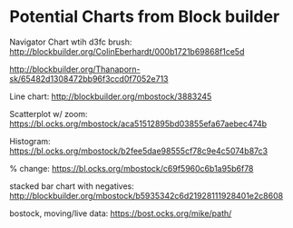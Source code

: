 # Potential Charts from Block builder

Navigator Chart wtih d3fc brush: http://blockbuilder.org/ColinEberhardt/000b1721b69868f1ce5d

http://blockbuilder.org/Thanaporn-sk/65482d1308472bb96f3ccd0f7052e713

Line chart: http://blockbuilder.org/mbostock/3883245

Scatterplot w/ zoom: https://bl.ocks.org/mbostock/aca51512895bd03855efa67aebec474b

Histogram: https://bl.ocks.org/mbostock/b2fee5dae98555cf78c9e4c5074b87c3

% change: https://bl.ocks.org/mbostock/c69f5960c6b1a95b6f78

stacked bar chart with negatives: http://blockbuilder.org/mbostock/b5935342c6d21928111928401e2c8608

bostock, moving/live data: https://bost.ocks.org/mike/path/
